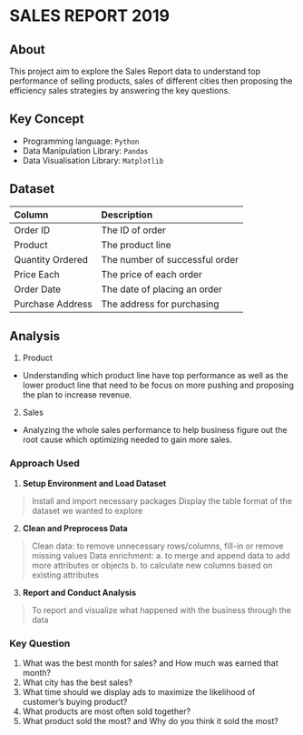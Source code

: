 # SALES REPORT 2019

## About

This project aim to explore the Sales Report data to understand top performance of selling products, sales of different cities then proposing the efficiency sales strategies by answering the key questions.

## Key Concept

- Programming language: `Python`
- Data Manipulation Library: `Pandas`
- Data Visualisation Library: `Matplotlib`

## Dataset

| Column                  | Description                             |
| :---------------------- | :-------------------------------------- |
| Order ID                | The ID of order                         |
| Product                 | The product line                        |
| Quantity Ordered        | The number of successful order          |
| Price Each              | The price of each order                 |
| Order Date              | The date of placing an order            |
| Purchase Address        | The address for purchasing              |

## Analysis

1. Product
- Understanding which product line have top performance as well as the lower product line that need to be focus on more pushing and proposing the plan to increase revenue.

2. Sales
- Analyzing the whole sales performance to help business figure out the root cause which optimizing needed to gain more sales.

### Approach Used

1. **Setup Environment and Load Dataset**
> Install and import necessary packages
> Display the table format of the dataset we wanted to explore

2. **Clean and Preprocess Data**
> Clean data: to remove unnecessary rows/columns, fill-in or remove missing values
> Data enrichment:
>   a. to merge and append data to add more attributes or objects
>   b. to calculate new columns based on existing attributes

3. **Report and Conduct Analysis**
> To report and visualize what happened with the business through the data

### Key Question
1. What was the best month for sales? and How much was earned that month?
2. What city has the best sales?
3. What time should we display ads to maximize the likelihood of customer’s buying product?
4. What products are most often sold together?
5. What product sold the most? and Why do you think it sold the most?





